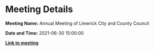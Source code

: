 # Meeting Details

**Meeting Name:** Annual Meeting of Limerick City and County Council

**Date and Time:** 2021-06-30 15:00:00

**<a href="https://www.limerick.ie/council/whats-on/annual-meeting-limerick-city-and-county-council-5" target="_blank">Link to meeting</a>**
